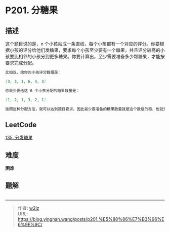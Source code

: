 # P201. 分糖果


<!--more-->

## 描述

这个题目说的是，n 个小孩站成一条直线，每个小孩都有一个对应的评分。你要根据小孩的评分给他们发糖果，要求每个小孩至少要有一个糖果，并且评分较高的小孩要比相邻的小孩分到更多糖果。你要计算出，至少需要准备多少颗糖果，才能按要求完成分配。

```markdown
比如说，给你的小孩评分数组是：

[3, 3, 1, 6, 4, 3]

你最少要给这 6 个小孩分配的糖果数量是：

[1, 2, 1, 3, 2, 1]

按照这种分配方法，就可以达到题目要求。因此最少要准备的糖果数量就是这个数组的和，也就是 10。
```

## LeetCode

[135. 分发糖果](https://leetcode.cn/problems/candy/description/)

## 难度

**困难**

## 题解

```java

```


---

> 作者: [w2lz](https://github.com/w2lz)  
> URL: https://blog.yingnan.wang/posts/p201.%E5%88%86%E7%B3%96%E6%9E%9C/  

